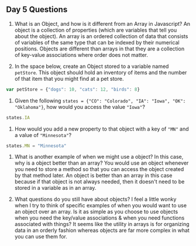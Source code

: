 ## Day 5 Questions

1. What is an Object, and how is it different from an Array in Javascript?
An object is a collection of properties (which are variables that tell you about the object). An array is an ordered collection of data that consists of variables of the same type that can be indexed by their numerical positions. Objects are different than arrays in that they are a collection of key-value associations where order does not matter.

1. In the space below, create an Object stored to a variable named `petStore`.  This object should hold an inventory of items and the number of that item that you might find at a pet store.
```JavaScript
var petStore = {"dogs": 10, "cats": 12, "birds": 8}

```

1. Given the following `states = {"CO": "Colorado", "IA": "Iowa", "OK": "Oklahoma"}`, how would you access the value `"Iowa"`?
```JavaScript
states.IA

```

1. How would you add a new property to that object with a key of `"MN"` and a value of `"Minnesota"`?
```JavaScript
states.MN = "Minnesota"

```

1. What is another example of when we might use a object?  In this case, why is a object better than an array?
You would use an object whenever you need to store a method so that you can access the object created by that method later. An object is better than an array in this case because if that object is not always needed, then it doesn't need to be stored in a variable as in an array.

1. What questions do you still have about objects?
I feel a little wonky when I try to think of specific examples of when you would want to use an object over an array. Is it as simple as you choose to use objects when you need the key/value associations & when you need functions associated with things? It seems like the utility in arrays is for organizing data in an orderly fashion whereas objects are far more complex in what you can use them for.
